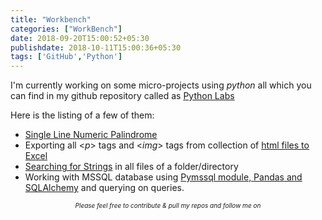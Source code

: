 ```yaml
---
title: "Workbench"
categories: ["WorkBench"]
date: 2018-09-20T15:00:52+05:30
publishdate: 2018-10-11T15:00:36+05:30
tags: ['GitHub','Python']
---
```


I'm currently working on some micro-projects using _python_ all which you can find in my github repository called as [Python Labs](https://github.com/gauthamkolluru/PythonLabs)

Here is the listing of a few of them:

* [Single Line Numeric Palindrome](https://github.com/gauthamkolluru/PythonLabs/blob/master/Numeric%20Palindrome.py)
* Exporting all <_p_> tags and <_img_> tags from collection of [html files to Excel](https://github.com/gauthamkolluru/PythonLabs/blob/master/htmlToExcel.py)
* [Searching for Strings](https://github.com/gauthamkolluru/PythonLabs/blob/master/search%20for%20strings%20in%20files.py) in all files of a folder/directory
* Working with MSSQL database using [Pymssql module, Pandas and SQLAlchemy](https://github.com/gauthamkolluru/PythonLabs/blob/master/ARMS-Pymssql.py) and querying on queries.


<p style="text-align:center;font-size:10px"><i>Please feel free to contribute & pull my repos and follow me on <a href="https://github.com/{{ .Site.Params.Social.Github }}"><i class="fa fa-github"></i></a></i></p>